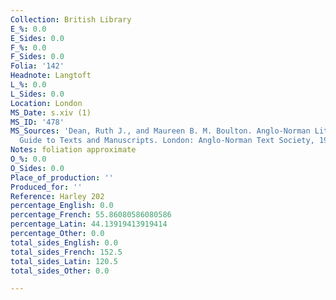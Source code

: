 ```yaml
---
Collection: British Library
E_%: 0.0
E_Sides: 0.0
F_%: 0.0
F_Sides: 0.0
Folia: '142'
Headnote: Langtoft
L_%: 0.0
L_Sides: 0.0
Location: London
MS_Date: s.xiv (1)
MS_ID: '478'
MS_Sources: 'Dean, Ruth J., and Maureen B. M. Boulton. Anglo-Norman Literature: A
  Guide to Texts and Manuscripts. London: Anglo-Norman Text Society, 1999. ; https://archive.org/stream/gri_33125008529493#page/n113/mode/2up'
Notes: foliation approximate
O_%: 0.0
O_Sides: 0.0
Place_of_production: ''
Produced_for: ''
Reference: Harley 202
percentage_English: 0.0
percentage_French: 55.86080586080586
percentage_Latin: 44.13919413919414
percentage_Other: 0.0
total_sides_English: 0.0
total_sides_French: 152.5
total_sides_Latin: 120.5
total_sides_Other: 0.0

---
```

